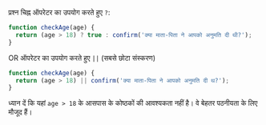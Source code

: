 प्रश्न चिह्न ऑपरेटर का उपयोग करते हुए `?`:

```js
function checkAge(age) {
  return (age > 18) ? true : confirm('क्या माता-पिता ने आपको अनुमति दी थी?');
}
```

OR ऑपरेटर का उपयोग करते हुए `||` (सबसे छोटा संस्करण)

```js
function checkAge(age) {
  return (age > 18) || confirm('क्या माता-पिता ने आपको अनुमति दी थ?');
}
```

ध्यान दें कि यहां `age > 18` के आसपास के कोष्ठकों की आवश्यकता नहीं है। वे बेहतर पठनीयता के लिए मौजूद हैं।
